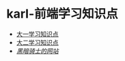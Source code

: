 # karl-前端学习知识点

- [大一学习知识点](https://code.aliyun.com/kangxianghui/studywrod/tree/master/One%20Year%20word/web)
- [大二学习知识点](https://code.aliyun.com/kangxianghui/studywrod/tree/master/Tow%20Year%20word)
- [*黑暗骑士的网站*](https://huhuiyu.top/)